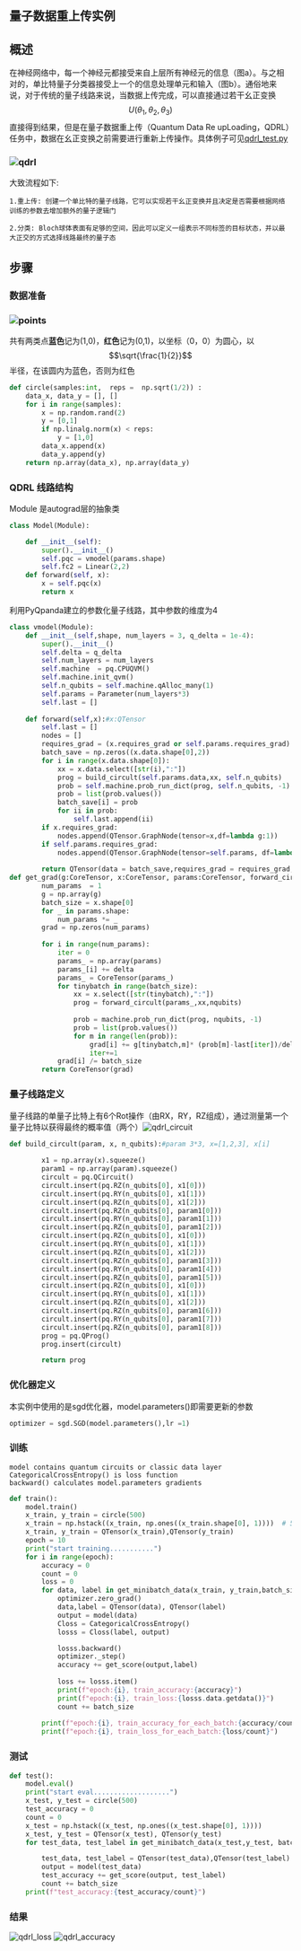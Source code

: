 ## 												量子数据重上传实例

## 概述
在神经网络中，每一个神经元都接受来自上层所有神经元的信息（图a）。与之相对的，单比特量子分类器接受上一个的信息处理单元和输入（图b）。通俗地来说，对于传统的量子线路来说，当数据上传完成，可以直接通过若干幺正变换 $$U(\theta_1,\theta_2,\theta_3)$$直接得到结果，但是在量子数据重上传（Quantum Data Re upLoading，QDRL）任务中，数据在幺正变换之前需要进行重新上传操作。具体例子可见[qdrl_test.py](../../pyVQNet/examples/qdrl_test.py)

### ![qdrl](qdrl.png)

大致流程如下:

    1.重上传: 创建一个单比特的量子线路，它可以实现若干幺正变换并且决定是否需要根据网络训练的参数去增加额外的量子逻辑门
    
    2.分类: Bloch球体表面有足够的空间，因此可以定义一组表示不同标签的目标状态，并以最大正交的方式选择线路最终的量子态

## 步骤

### 数据准备

###                                                                 ![points](points.png)

共有两类点**蓝色**记为(1,0)，**红色**记为(0,1)，以坐标（0，0）为圆心，以$$\sqrt{\frac{1}{2}}$$半径，在该圆内为蓝色，否则为红色

```python
def circle(samples:int,  reps =  np.sqrt(1/2)) :
    data_x, data_y = [], []
    for i in range(samples):
        x = np.random.rand(2)
        y = [0,1]
        if np.linalg.norm(x) < reps:
            y = [1,0]
        data_x.append(x)
        data_y.append(y)
    return np.array(data_x), np.array(data_y)
```



### QDRL 线路结构

Module 是autograd层的抽象类

```python
class Model(Module):

    def __init__(self):
        super().__init__()
        self.pqc = vmodel(params.shape)
        self.fc2 = Linear(2,2)
    def forward(self, x):
        x = self.pqc(x)
        return x
```
利用PyQpanda建立的参数化量子线路，其中参数的维度为4
```python
class vmodel(Module):
    def __init__(self,shape, num_layers = 3, q_delta = 1e-4):
        super().__init__()
        self.delta = q_delta
        self.num_layers = num_layers
        self.machine  = pq.CPUQVM()
        self.machine.init_qvm()
        self.n_qubits = self.machine.qAlloc_many(1)
        self.params = Parameter(num_layers*3) 
        self.last = []
  
    def forward(self,x):#x:QTensor
        self.last = []
        nodes = []
        requires_grad = (x.requires_grad or self.params.requires_grad) and not QTensor.NO_GRAD
        batch_save = np.zeros((x.data.shape[0],2))
        for i in range(x.data.shape[0]):
            xx = x.data.select([str(i),":"])
            prog = build_circult(self.params.data,xx, self.n_qubits)
            prob = self.machine.prob_run_dict(prog, self.n_qubits, -1)
            prob = list(prob.values())
            batch_save[i] = prob
            for ii in prob:
                self.last.append(ii)
        if x.requires_grad:
            nodes.append(QTensor.GraphNode(tensor=x,df=lambda g:1))
        if self.params.requires_grad:
            nodes.append(QTensor.GraphNode(tensor=self.params, df=lambda g:get_grad(g, x.data, self.params.data, build_circult,self.delta,self.machine,self.n_qubits,self.last)))
        
        return QTensor(data = batch_save,requires_grad = requires_grad,nodes=nodes)
def get_grad(g:CoreTensor, x:CoreTensor, params:CoreTensor, forward_circult,delta,machine,nqubits,last):
        num_params  = 1
        g = np.array(g)
        batch_size = x.shape[0]
        for _ in params.shape:
            num_params *= _
        grad = np.zeros(num_params)
        
        for i in range(num_params):
            iter = 0
            params_ = np.array(params)
            params_[i] += delta
            params_ = CoreTensor(params_)
            for tinybatch in range(batch_size):
                xx = x.select([str(tinybatch),":"])
                prog = forward_circult(params_,xx,nqubits)
                
                prob = machine.prob_run_dict(prog, nqubits, -1)
                prob = list(prob.values())
                for m in range(len(prob)):
                    grad[i] += g[tinybatch,m]* (prob[m]-last[iter])/delta
                    iter+=1
            grad[i] /= batch_size
        return CoreTensor(grad)

```
### 量子线路定义
量子线路的单量子比特上有6个Rot操作（由RX，RY，RZ组成），通过测量第一个量子比特以获得最终的概率值（两个）![qdrl_circuit](qdrl_circuit.png)
```python
def build_circult(param, x, n_qubits):#param 3*3, x=[1,2,3], x[i]   
    
        x1 = np.array(x).squeeze()
        param1 = np.array(param).squeeze()
        circult = pq.QCircuit()
        circult.insert(pq.RZ(n_qubits[0], x1[0]))
        circult.insert(pq.RY(n_qubits[0], x1[1]))
        circult.insert(pq.RZ(n_qubits[0], x1[2]))
        circult.insert(pq.RZ(n_qubits[0], param1[0]))
        circult.insert(pq.RY(n_qubits[0], param1[1]))
        circult.insert(pq.RZ(n_qubits[0], param1[2]))
        circult.insert(pq.RZ(n_qubits[0], x1[0]))
        circult.insert(pq.RY(n_qubits[0], x1[1]))
        circult.insert(pq.RZ(n_qubits[0], x1[2]))
        circult.insert(pq.RZ(n_qubits[0], param1[3]))
        circult.insert(pq.RY(n_qubits[0], param1[4]))
        circult.insert(pq.RZ(n_qubits[0], param1[5]))
        circult.insert(pq.RZ(n_qubits[0], x1[0]))
        circult.insert(pq.RY(n_qubits[0], x1[1]))
        circult.insert(pq.RZ(n_qubits[0], x1[2]))
        circult.insert(pq.RZ(n_qubits[0], param1[6]))
        circult.insert(pq.RY(n_qubits[0], param1[7]))
        circult.insert(pq.RZ(n_qubits[0], param1[8]))
        prog = pq.QProg()
        prog.insert(circult)

        return prog
```

### 优化器定义
本实例中使用的是sgd优化器，model.parameters()即需要更新的参数
```python
optimizer = sgd.SGD(model.parameters(),lr =1)
```

### 训练
    model contains quantum circuits or classic data layer 
    CategoricalCrossEntropy() is loss function
    backward() calculates model.parameters gradients 

```python
def train():
    model.train()
    x_train, y_train = circle(500)
    x_train = np.hstack((x_train, np.ones((x_train.shape[0], 1))))  # 500*3
    x_train, y_train = QTensor(x_train),QTensor(y_train)
    epoch = 10
    print("start training...........")
    for i in range(epoch):
        accuracy = 0
        count = 0
        loss = 0
        for data, label in get_minibatch_data(x_train, y_train,batch_size):
            optimizer.zero_grad()
            data,label = QTensor(data), QTensor(label)
            output = model(data)
            Closs = CategoricalCrossEntropy()
            losss = Closs(label, output)

            losss.backward()
            optimizer._step()
            accuracy += get_score(output,label)
            
            loss += losss.item()
            print(f"epoch:{i}, train_accuracy:{accuracy}")
            print(f"epoch:{i}, train_loss:{losss.data.getdata()}")
            count += batch_size
            
        print(f"epoch:{i}, train_accuracy_for_each_batch:{accuracy/count}")
        print(f"epoch:{i}, train_loss_for_each_batch:{loss/count}")

```

### 测试
```python
def test():
    model.eval()
    print("start eval...................")
    x_test, y_test = circle(500)
    test_accuracy = 0
    count = 0
    x_test = np.hstack((x_test, np.ones((x_test.shape[0], 1))))
    x_test, y_test = QTensor(x_test), QTensor(y_test)
    for test_data, test_label in get_minibatch_data(x_test,y_test, batch_size):

        test_data, test_label = QTensor(test_data),QTensor(test_label)
        output = model(test_data)
        test_accuracy += get_score(output, test_label)
        count += batch_size
    print(f"test_accuracy:{test_accuracy/count}")
```


### 结果

![qdrl_loss](qdrl_loss.png)
![qdrl_accuracy](qdrl_accuracy.png)
